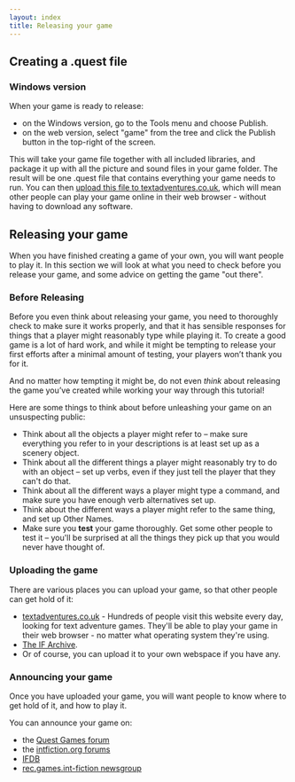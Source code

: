 ```yaml
---
layout: index
title: Releasing your game
---
```


Creating a .quest file
----------------------

### Windows version

When your game is ready to release:

-   on the Windows version, go to the Tools menu and choose Publish.
-   on the web version, select "game" from the tree and click the Publish button in the top-right of the screen.

This will take your game file together with all included libraries, and package it up with all the picture and sound files in your game folder. The result will be one .quest file that contains everything your game needs to run. You can then [upload this file to textadventures.co.uk](http://textadventures.co.uk/create/submit), which will mean other people can play your game online in their web browser - without having to download any software.

Releasing your game
-------------------

When you have finished creating a game of your own, you will want people to play it. In this section we will look at what you need to check before you release your game, and some advice on getting the game "out there".

### Before Releasing

Before you even think about releasing your game, you need to thoroughly check to make sure it works properly, and that it has sensible responses for things that a player might reasonably type while playing it. To create a good game is a lot of hard work, and while it might be tempting to release your first efforts after a minimal amount of testing, your players won’t thank you for it.

And no matter how tempting it might be, do not even *think* about releasing the game you’ve created while working your way through this tutorial!

Here are some things to think about before unleashing your game on an unsuspecting public:

-   Think about all the objects a player might refer to – make sure everything you refer to in your descriptions is at least set up as a scenery object.
-   Think about all the different things a player might reasonably try to do with an object – set up verbs, even if they just tell the player that they can't do that.
-   Think about all the different ways a player might type a command, and make sure you have enough verb alternatives set up.
-   Think about the different ways a player might refer to the same thing, and set up Other Names.
-   Make sure you **test** your game thoroughly. Get some other people to test it – you'll be surprised at all the things they pick up that you would never have thought of.

### Uploading the game

There are various places you can upload your game, so that other people can get hold of it:

-   [textadventures.co.uk](http://www.textadventures.co.uk/) - Hundreds of people visit this website every day, looking for text adventure games. They'll be able to play your game in their web browser - no matter what operating system they're using.
-   [The IF Archive](http://www.ifarchive.org/).
-   Or of course, you can upload it to your own webspace if you have any.

### Announcing your game

Once you have uploaded your game, you will want people to know where to get hold of it, and how to play it.

You can announce your game on:

-   the [Quest Games forum](http://www.textadventures.co.uk/forum/viewforum.php?f=5)
-   the [intfiction.org forums](http://www.intfiction.org/forum/viewforum.php?f=19)
-   [IFDB](http://ifdb.tads.org/)
-   [rec.games.int-fiction newsgroup](http://groups.google.com/group/rec.games.int-fiction)

